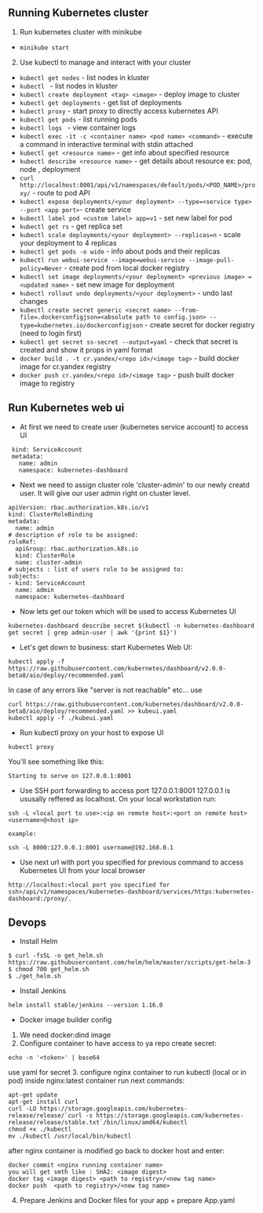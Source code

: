 ## Running Kubernetes cluster

1. Run kubernetes cluster with minikube

* `minikube start`

2. Use kubectl to manage and interact with your cluster

* `kubectl get nodes` - list nodes in kluster
* `kubectl ` - list nodes in kluster
* `kubectl create deployment <tag> <image>` - deploy image to cluster
* `kubectl get deployments` - get list of deployments
* `kubectl proxy` - start proxy to directly access kubernetes API
* `kubectl get pods` - list running pods
* `kubectl logs ` - view container logs
* `kubectl exec -it -c <container name> <pod name> <command>` - execute a command in interactive terminal with stdin attached
* `kubectl get <resource name>` - get info about specified resource
* `kubectl describe <resource name>` - get details about resource ex: pod, node , deployment
* `curl http://localhost:8001/api/v1/namespaces/default/pods/<POD_NAME>/proxy/` - route to pod API
* `kubectl expose deployments/<your deployment> --type=<service type> --port <app port>`- create service
* `kubectl label pod <custom label> app=v1` - set new label for pod
* `kubectl get rs` - get replica set
* `kubectl scale deployments/<your deployment> --replicas=n` - scale your deployment to 4 replicas
* `kubectl get pods -o wide` - info about pods and their replicas
* `kubectl run webui-service --image=webui-service --image-pull-policy=Never` - create pod from local docker registry
* `kubectl set image deployments/<your deployment> <previous image> = <updated name>` - set new image for deployment
* `kubectl rollout undo deployments/<your deployment>` - undo last changes
* `kubectl create secret generic <secret name> --from-file=.dockerconfigjson=<absolute path to config.json> --type=kubernetes.io/dockerconfigjson` - create secret for docker registry (need to login first)
* `kubectl get secret ss-secret --output=yaml` - check that secret is created and show it props in yaml format
* `docker build . -t cr.yandex/<repo id>/<image tag>` - build docker image for cr.yandex registry
* `docker push cr.yandex/<repo id>/<image tag>` - push built docker image to registry

## Run Kubernetes web ui
* At first we need to create user (kubernetes service account) to access UI
```apiVersion: v1 
 kind: ServiceAccount
 metadata:
   name: admin
   namespace: kubernetes-dashboard
```
* Next we need to assign cluster role 'cluster-admin' to our newly creatd user.
It will give our user admin right on cluster level.
```
apiVersion: rbac.authorization.k8s.io/v1
kind: ClusterRoleBinding
metadata:
  name: admin
# description of role to be assigned:
roleRef:
  apiGroup: rbac.authorization.k8s.io
  kind: ClusterRole
  name: cluster-admin
# subjects : list of users role to be assigned to:
subjects:
- kind: ServiceAccount
  name: admin
  namespace: kubernetes-dashboard
```
* Now lets get our token which will be used to access Kubernetes UI
```
kubernetes-dashboard describe secret $(kubectl -n kubernetes-dashboard get secret | grep admin-user | awk '{print $1}')
```
* Let's get down to business: start Kubernetes Web UI:
```
kubectl apply -f https://raw.githubusercontent.com/kubernetes/dashboard/v2.0.0-beta8/aio/deploy/recommended.yaml
```
In case of any errors like "server is not reachable" etc... use 
```
curl https://raw.githubusercontent.com/kubernetes/dashboard/v2.0.0-beta8/aio/deploy/recommended.yaml >> kubeui.yaml
kubectl apply -f ./kubeui.yaml
```
* Run kubectl proxy on your host to expose UI
```
kubectl proxy
```

You'll see something like this:

```
Starting to serve on 127.0.0.1:8001
```

* Use SSH port forwarding to access port 127.0.0.1:8001 127.0.0.1 is ususally reffered as localhost.
On your local workstation run:
```
ssh -L <local port to use>:<ip on remote host>:<port on remote host> <username>@<host ip>

example:

ssh -L 8000:127.0.0.1:8001 username@192.168.0.1
```
* Use next url with port you specified for previous command to access Kubernetes UI from your local browser
```
http://localhost:<local port you specified for ssh>/api/v1/namespaces/kubernetes-dashboard/services/https:kubernetes-dashboard:/proxy/.
```

## Devops
* Install Helm
```
$ curl -fsSL -o get_helm.sh https://raw.githubusercontent.com/helm/helm/master/scripts/get-helm-3
$ chmod 700 get_helm.sh
$ ./get_helm.sh
```
* Install Jenkins
```
helm install stable/jenkins --version 1.16.0
```
* Docker image builder config
1. We need docker:dind image
2. Configure container to have access to ya repo
create secret:
```
echo -n '<token>' | base64
```
use yaml for secret
3. configure nginx container to run kubectl (local or in pod)
inside nginx:latest container run next commands:
```
apt-get update
apt-get install curl
curl -LO https://storage.googleapis.com/kubernetes-release/release/`curl -s https://storage.googleapis.com/kubernetes-release/release/stable.txt`/bin/linux/amd64/kubectl
chmod +x ./kubectl
mv ./kubectl /usr/local/bin/kubectl
```
after nginx container is modified go back to docker host and enter:
```
docker commit <nginx running container name>
you will get smth like : SHA2: <image digest>
docker tag <image digest> <path to registry>/<new tag name>
docker push  <path to registry>/<new tag name>
```
4. Prepare Jenkins and Docker files for your app + prepare App.yaml


